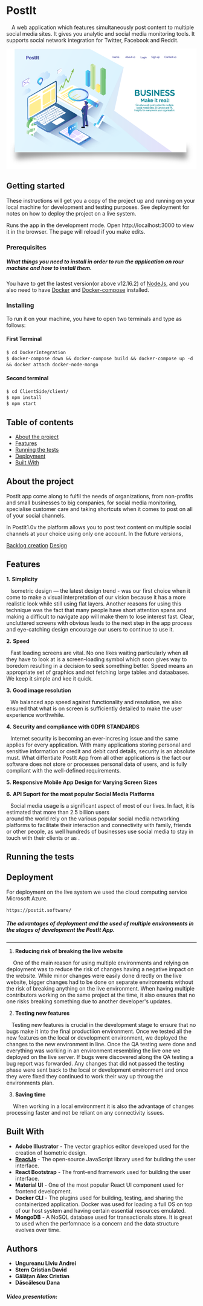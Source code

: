 # PostIt 

&emsp;A web application which features simultaneously post content to multiple social media sites. It gives you analytic and social media monitoring tools. It supports social network integration for Twitter, Facebook and Reddit.

![First page application](https://github.com/danadascalescu00/PostIt/blob/master/Design/Asset%201.png)

## Getting started
These instructions will get you a copy of the project up and running on your local machine for development and testing purposes. See deployment for notes on how to deploy the project on a live system.

Runs the app in the development mode.
Open http://localhost:3000 to view it in the browser.
The page will reload if you make edits.

### Prerequisites

##### What things you need to install in order to run the application on rour machine and how to install them.

You have to get the lastest version(or above v12.16.2) of [NodeJs](https://www.npmjs.com/get-npm), and you also need to have [Docker](https://hub.docker.com/search?q=&type=edition&offering=community&sort=updated_at&order=desc) and [Docker-compose](https://docs.docker.com/compose/install/) installed.

### Installing

To run it on your machine, you have to open two terminals and type as follows:

#### First Terminal
```
$ cd DockerIntegration
$ docker-compose down && docker-compose build && docker-compose up -d && docker attach docker-node-mongo
```

#### Second terminal

```
$ cd ClientSide/client/
$ npm install
$ npm start
```

## Table of contents
* [About the project](#about-the-project)
* [Features](#features)
* [Running the tests](#running-the-tests)
* [Deployment](#deployment)
* [Built With](#built-with)

## About the project

PostIt app come along to fulfil the needs of organizations, from non-profits and small businesses to big companies, for social media 
monitoring, specialise customer care and taking shortcuts when it comes to post on all of your social channels.

In PostIt1.0v the platform allows you to post text content on multiple social channels at your choice using only one account. In the future versions, 

[Backlog creation](https://github.com/danadascalescu00/PostIt/tree/master/Backlog)
[Design]()

## Features


 **1.** **Simplicity**
 
 &ensp; Isometric design — the latest design trend - was our first choice when it come to make a visual interpretation of our vision because it has a more realistic look while still using flat layers. Another reasons for using this technique was the fact that many people have short attention spans and making a difficult to navigate app will make them to lose interest fast. Clear, uncluttered screens with obvious leads to the next step in the app process and eye-catching design encourage our users to continue to use it.
 
 
 **2.** **Speed** 
 
 &ensp; Fast loading screens are vital. No one likes waiting particularly when all they have to look at is a screen-loading symbol which
 soon gives way to boredom resulting in a decision to seek something better. Speed means an appropriate set of graphics and not fetching
 large tables and dataabases. We keep it simple and kee it quick.
 
 
 **3.** **Good image resolution**
 
 &ensp; We balanced app speed against functionality and resolution, we also ensured that what is on screen is sufficiently detailed to make the user experience worthwhile.


 **4.** **Security and compliance with GDPR STANDARDS**
 
 &ensp; Internet security is becoming an ever-incresing issue and the same applies for every application. With many applications storing 
 personal and sensitive information or credit and debit card details, security is an absolute must. What diffentiate PostIt App from all 
 other applications is the fact our software does not store or processes personal data of users, and is fully compliant with the well-defined requirements.
 
 
 **5.** **Responsive Mobile App Design for Varying Screen Sizes**
 
 
 
 **6.** **API Suport for the most popular Social Media Platforms**
 
 &ensp; Social media usage is a significant aspect of most of our lives. In fact, it is estimated that more than 2.5 billion users   
 around the world rely on the various popular social media networking platforms to facilitate their interaction and connectivity with 
 family, friends or other people, as well hundreds of businesses use social media to stay in touch with their clients or as .


## Running the tests


## Deployment

For deployment on the live system we used the cloud computing service Microsoft Azure.

```
https://postit.software/
```

##### The advantages of deployment and the used of multiple environments in the stages of development the PostIt App.
___

1. **Reducing risk of breaking the live website**

&emsp; One of the main reason for using multiple environments and relying on deployment was to reduce the risk of changes having a negative impact on the website.
While minor changes were easily done directly on the live website, bigger changes had to be done on separate environments without the risk of breaking anything on the live environment. When having multiple contributors working on the same project at the time, it also ensures that no one risks breaking something due to another developer's updates.

2. **Testing new features**

&emsp;Testing new features is crucial in the development stage to ensure that no bugs make it into the final productiion environment. Once we tested all the new features on the local or development environment, we deployed the changes to the new environment in line. Once the  QA testing were done and everything was working in an environment resembling the live one we deployed on the live server. If bugs were discovered along the QA testing a bug report was forwarded. Any changes that did not passed the testing phase were sent back to the local or development environment and once they were fixed they continued to work their way up throug the environments plan.

3. **Saving time**

&emsp; When working in a local environment it is also the advantage of changes processing faster and not be reliant on any connectivity issues.


## Built With
* **Adobe Illustrator** - The vector graphics editor developed used for the creation of Isometric design.
* **[ReactJs](https://github.com/facebook/react)** - The open-source JavaScript library used for building the user interface.
* **React Bootstrap** - The front-end framework used for building the user interface.
* **Material UI** -  One of the most popular React UI component used for frontend development.
* **Docker CLI** - The plugins used for building, testing, and sharing the containerized application. Docker was used for loading a 
full OS on top of our host system and having certain essential resources emulated.
* **MongoDB** - A NoSQL database used for transactionals store. It is great to used when the perfomnace is a concern and the data  structure evolves over time.

## Authors

* **Ungureanu Liviu Andrei**
* **Stern Cristian David**
* **Gălățan Alex Cristian**
* **Dăscălescu Dana**

##### Video presentation: 
